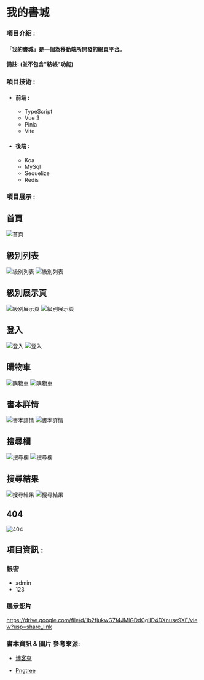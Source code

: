 # 我的書城
### 項目介紹 :

#### 「我的書城」是一個為移動端所開發的網頁平台。 
####   備註: (並不包含"結帳"功能)


### 項目技術 :

- #### 前端 :

  - TypeScript
  - Vue 3
  - Pinia
  - Vite

- #### 後端 :

  - Koa
  - MySql
  - Sequelize
  - Redis				


### 項目展示 :
## 首頁
![首頁](https://github.com/ShenDing1125/my-book-store/blob/main/github-img/%E9%A6%96%E9%A0%81_1.png)

## 級別列表
![級別列表](https://github.com/ShenDing1125/my-book-store/blob/main/github-img/%E7%B4%9A%E5%88%A5%E9%A1%9E%E8%A1%A8_1.png)
![級別列表](https://github.com/ShenDing1125/my-book-store/blob/main/github-img/%E7%B4%9A%E5%88%A5%E9%A1%9E%E8%A1%A8_2.png)

## 級別展示頁
![級別展示頁](https://github.com/ShenDing1125/my-book-store/blob/main/github-img/%E7%B4%9A%E5%88%A5%E5%B1%95%E7%A4%BA%E9%A0%81_2.png)
![級別展示頁](https://github.com/ShenDing1125/my-book-store/blob/main/github-img/%E7%B4%9A%E5%88%A5%E5%B1%95%E7%A4%BA%E9%A0%81_3.png)

## 登入
![登入](https://github.com/ShenDing1125/my-book-store/blob/main/github-img/%E7%99%BB%E5%85%A5_1.png)
![登入](https://github.com/ShenDing1125/my-book-store/blob/main/github-img/%E7%99%BB%E5%85%A5_2.png)

## 購物車
![購物車](https://github.com/ShenDing1125/my-book-store/blob/main/github-img/%E8%B3%BC%E7%89%A9%E8%BB%8A_1.png)
![購物車](https://github.com/ShenDing1125/my-book-store/blob/main/github-img/%E8%B3%BC%E7%89%A9%E8%BB%8A_2.png)

## 書本詳情
![書本詳情](https://github.com/ShenDing1125/my-book-store/blob/main/github-img/%E6%9B%B8%E7%B1%8D%E8%A9%B3%E6%83%85_1.png)
![書本詳情](https://github.com/ShenDing1125/my-book-store/blob/main/github-img/%E6%9B%B8%E7%B1%8D%E8%A9%B3%E6%83%85_2.png)

## 搜尋欄
![搜尋欄](https://github.com/ShenDing1125/my-book-store/blob/main/github-img/%E6%90%9C%E5%B0%8B%E6%AC%84_2.png)
![搜尋欄](https://github.com/ShenDing1125/my-book-store/blob/main/github-img/%E6%90%9C%E5%B0%8B%E6%AC%84_3.png)

## 搜尋結果
![搜尋結果](https://github.com/ShenDing1125/my-book-store/blob/main/github-img/%E6%90%9C%E5%B0%8B%E7%B5%90%E6%9E%9C_1.png)
![搜尋結果](https://github.com/ShenDing1125/my-book-store/blob/main/github-img/%E6%90%9C%E5%B0%8B%E7%B5%90%E6%9E%9C_2.png)

## 404
![404](https://github.com/ShenDing1125/my-book-store/blob/main/github-img/404.png)

## 項目資訊 :
### 帳密
- admin
- 123

### 展示影片
https://drive.google.com/file/d/1b2fjukwG7f4JMlGDdCgiID4DXnuse9XE/view?usp=share_link

### 書本資訊 & 圖片 參考來源:

- [博客來](https://www.books.com.tw/)

- [Pngtree](https://zh.pngtree.com/)
